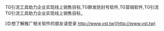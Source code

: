 TG引流工具助力企业实现线上销售目标,TG群发防封号软件,TG营销软件,TG引流
TG引流工具助力企业实现线上销售目标_

[😍想了解推广相关软件的朋友请登录 http://www.vst.tw](http://www.vst.tw)



